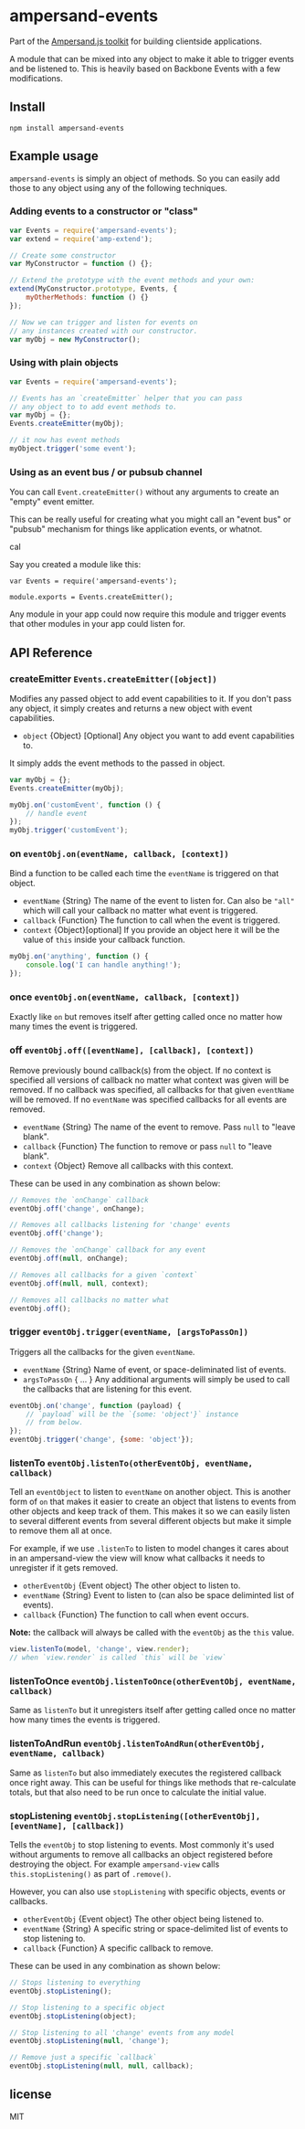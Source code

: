 # ampersand-events

<!-- starthide -->
Part of the [Ampersand.js toolkit](http://ampersandjs.com) for building clientside applications.
<!-- endhide -->

A module that can be mixed into any object to make it able to trigger events and be listened to. This is heavily based on Backbone Events with a few modifications.

## Install

```
npm install ampersand-events
```

## Example usage

`ampersand-events` is simply an object of methods. So you can easily add those to any object using any of the following techniques.


### Adding events to a constructor or "class"

```javascript
var Events = require('ampersand-events');
var extend = require('amp-extend');

// Create some constructor
var MyConstructor = function () {};

// Extend the prototype with the event methods and your own:
extend(MyConstructor.prototype, Events, {
    myOtherMethods: function () {}
});

// Now we can trigger and listen for events on
// any instances created with our constructor.
var myObj = new MyConstructor();
```

### Using with plain objects

```javascript
var Events = require('ampersand-events');

// Events has an `createEmitter` helper that you can pass
// any object to to add event methods to.
var myObj = {};
Events.createEmitter(myObj);

// it now has event methods
myObject.trigger('some event');
```

### Using as an event bus / or pubsub channel

You can call `Event.createEmitter()` without any arguments to create an "empty" event emitter.

This can be really useful for creating what you might call an "event bus" or "pubsub" mechanism for things like application events, or whatnot.

cal

Say you created a module like this:

```
var Events = require('ampersand-events');

module.exports = Events.createEmitter();
```

Any module in your app could now require this module and trigger events that other modules in your app could listen for.

## API Reference

### createEmitter `Events.createEmitter([object])`

Modifies any passed object to add event capabilities to it. If you don't pass any object, it simply creates and returns a new object with event capabilities.

* `object` {Object} [Optional] Any object you want to add event capabilities to.

It simply adds the event methods to the passed in object.

```javascript
var myObj = {};
Events.createEmitter(myObj);

myObj.on('customEvent', function () {
    // handle event
});
myObj.trigger('customEvent');
```

### on `eventObj.on(eventName, callback, [context])`

Bind a function to be called each time the `eventName` is triggered on that object.

* `eventName` {String} The name of the event to listen for. Can also be `"all"` which will call your callback no matter what event is triggered.
* `callback` {Function} The function to call when the event is triggered.
* `context` {Object}[optional] If you provide an object here it will be the value of `this` inside your callback function.

```javascript
myObj.on('anything', function () {
    console.log('I can handle anything!');
});
```

### once `eventObj.on(eventName, callback, [context])`

Exactly like `on` but removes itself after getting called once no matter how many times the event is triggered.

### off `eventObj.off([eventName], [callback], [context])`

Remove previously bound callback(s) from the object. If no context is specified all versions of callback no matter what context was given will be removed. If no callback was specified, all callbacks for that given `eventName` will be removed. If no `eventName` was specified callbacks for all events are removed.

* `eventName` {String} The name of the event to remove. Pass `null` to "leave blank". 
* `callback` {Function} The function to remove or pass `null` to "leave blank".
* `context` {Object} Remove all callbacks with this context.

These can be used in any combination as shown below:

```javascript
// Removes the `onChange` callback
eventObj.off('change', onChange);

// Removes all callbacks listening for 'change' events
eventObj.off('change');

// Removes the `onChange` callback for any event
eventObj.off(null, onChange);

// Removes all callbacks for a given `context`
eventObj.off(null, null, context);

// Removes all callbacks no matter what
eventObj.off();
```

### trigger `eventObj.trigger(eventName, [argsToPassOn])`

Triggers all the callbacks for the given `eventName`.

* `eventName` {String} Name of event, or space-deliminated list of events.
* `argsToPassOn` { ... } Any additional arguments will simply be used to call the callbacks that are listening for this event.

```javascript
eventObj.on('change', function (payload) {
    // `payload` will be the `{some: 'object'}` instance
    // from below.
});
eventObj.trigger('change', {some: 'object'});
```

### listenTo `eventObj.listenTo(otherEventObj, eventName, callback)`

Tell an `eventObject` to listen to `eventName` on another object. This is another form of `on` that makes it easier to create an object that listens to events from other objects and keep track of them. This makes it so we can easily listen to several different events from several different objects but make it simple to remove them all at once. 

For example, if we use `.listenTo` to listen to model changes it cares about in an ampersand-view the view will know what callbacks it needs to unregister if it gets removed.

* `otherEventObj` {Event object} The other object to listen to.
* `eventName` {String} Event to listen to (can also be space deliminted list of events).
* `callback` {Function} The function to call when event occurs.

**Note:** the callback will always be called with the `eventObj` as the `this` value.

```javascript
view.listenTo(model, 'change', view.render);
// when `view.render` is called `this` will be `view`
```

### listenToOnce `eventObj.listenToOnce(otherEventObj, eventName, callback)`

Same as `listenTo` but it unregisters itself after getting called once no matter how many times the events is triggered.

### listenToAndRun `eventObj.listenToAndRun(otherEventObj, eventName, callback)`

Same as `listenTo` but also immediately executes the registered callback once right away. This can be useful for things like methods that re-calculate totals, but that also need to be run once to calculate the initial value.

### stopListening `eventObj.stopListening([otherEventObj], [eventName], [callback])`

Tells the `eventObj` to stop listening to events. Most commonly it's used without arguments to remove all callbacks an object registered before destroying the object. For example `ampersand-view` calls `this.stopListening()` as part of `.remove()`. 

However, you can also use `stopListening` with specific objects, events or callbacks.

* `otherEventObj` {Event object} The other object being listened to.
* `eventName` {String} A specific string or space-delimited list of events to stop listening to.
* `callback` {Function} A specific callback to remove.

These can be used in any combination as shown below:

```javascript
// Stops listening to everything
eventObj.stopListening();

// Stop listening to a specific object
eventObj.stopListening(object);

// Stop listening to all 'change' events from any model
eventObj.stopListening(null, 'change');

// Remove just a specific `callback`
eventObj.stopListening(null, null, callback);
```

## license

MIT

